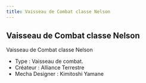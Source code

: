 ```yaml
---
title: Vaisseau de Combat classe Nelson
---
```


Vaisseau de Combat classe Nelson
--------------------------------




Vaisseau de Combat classe Nelson  
  
- Type : Vaisseau de combat.   
- Créateur : Alliance Terrestre   
- Mecha Designer : Kimitoshi Yamane

